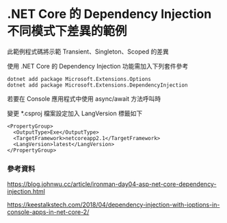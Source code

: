 # .NET Core 的 Dependency Injection 不同模式下差異的範例

此範例程式碼將示範 Transient、Singleton、Scoped 的差異

使用 .NET Core 的 Dependency Injection 功能需加入下列套件參考

```
dotnet add package Microsoft.Extensions.Options
dotnet add package Microsoft.Extensions.DependencyInjection
```

若要在 Console 應用程式中使用 async/await 方法呼叫時

變更 *.csproj 檔案設定加入 LangVersion 標籤如下

```
<PropertyGroup>
  <OutputType>Exe</OutputType>
  <TargetFramework>netcoreapp2.1</TargetFramework>
  <LangVersion>latest</LangVersion>
</PropertyGroup>
```

### 參考資料

https://blog.johnwu.cc/article/ironman-day04-asp-net-core-dependency-injection.html

https://keestalkstech.com/2018/04/dependency-injection-with-ioptions-in-console-apps-in-net-core-2/

